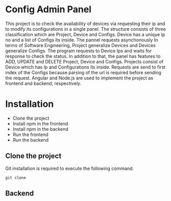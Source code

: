 # Config Admin Panel
 This project is to check the availability of devices via requesting their ip and to modify its configurations in a single panel.  The structure consists of three classification which are Project, Device and Configs. Device has a unique Ip no and a list of Configs its inside. The pannel requests asynchonously
 In terms of Software Engineering, Project generalize Devices and Devices generalize Configs. The program requests to Device Ips and waits for response to check the status. In addition to that, the panel has features to ADD, UPDATE and DELETE Project, Device and Configs. Projects consist of Device
which has Ip and Configurations its inside. Requests are send to first index of the Configs because parsing of the url is required before sending the request. 
 Angular and Node.js are used to implement the project as 
frontend and backend, respectively.
# Installation
* Clone the project
* Install npm in the frontend
* Install npm in the backend
* Run the frontend
* Run the backend
## Clone the project
Git installation is required to execute the following command.
```
git clone 
```


## Backend
